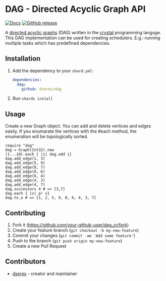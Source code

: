 # DAG - Directed Acyclic Graph  API

[![Docs](https://img.shields.io/badge/docs-available-brightgreen.svg)](https://dseres.github.io/dag/)
[![GitHub release](https://img.shields.io/github/release/dseres/dag.svg)](https://github.com/dseres/dag/releases)

A [directed acyclic graphs](https://en.wikipedia.org/wiki/Directed_acyclic_graph) (DAG) written in the [crystal](https://crystal-lang.org/) programming languge.
This DAG implementation can be used for creating schedulers. E.g.: running multiple tasks which has predefined dependencies.


## Installation

1. Add the dependency to your `shard.yml`:

   ```yaml
   dependencies:
     dag:
       github: dseres/dag
   ```

2. Run `shards install`

## Usage

Create a new Graph object. You can add and delete vertices and edges easily. If you enumarate the vertices with the #each method, the enumeration will be topologically sorted. 

```crystal
require "dag"
dag = Graph(Int32).new 
(1...10).each { |i| dag.add i}
dag.add_edge(1, 3)
dag.add_edge(5, 9)
dag.add_edge(8, 7)
dag.add_edge(8, 6)
dag.add_edge(6, 4)
dag.add_edge(4, 3)
dag.add_edge(4, 7)
dag.successors 4 # => [3,7]
dag.each { |v| p! v}
dag.to_a # => [1, 2, 5, 9, 8, 6, 4, 3, 7]
```

## Contributing

1. Fork it (<https://github.com/your-github-user/dag_cr/fork>)
2. Create your feature branch (`git checkout -b my-new-feature`)
3. Commit your changes (`git commit -am 'Add some feature'`)
4. Push to the branch (`git push origin my-new-feature`)
5. Create a new Pull Request

## Contributors

- [dseres](https://github.com/dseres) - creator and maintainer
